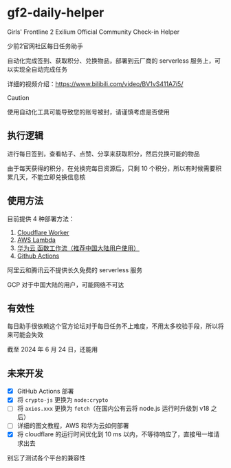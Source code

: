 # gf2-daily-helper
Girls' Frontline 2 Exilium Official Community Check-in Helper

少前2官网社区每日任务助手

自动化完成签到、获取积分、兑换物品，部署到云厂商的 serverless 服务上，可以实现全自动完成任务

详细的视频介绍：https://www.bilibili.com/video/BV1vS411A7i5/

> [!CAUTION]
> 使用自动化工具可能导致您的账号被封，请谨慎考虑是否使用

## 执行逻辑
进行每日签到，查看帖子、点赞、分享来获取积分，然后兑换可能的物品

由于每天获得的积分，在兑换完每日资源后，只剩 10 个积分，所以有时候需要积累几天，不能立即兑换信息核

## 使用方法
目前提供 4 种部署方法：
1. [Cloudflare Worker](./docs/cloudflare.md)
2. [AWS Lambda](./docs/aws.md)
3. [华为云 函数工作流（推荐中国大陆用户使用）](./docs/huawei-cloud.md)
4. [Github Actions](./docs/github-actions.md)

阿里云和腾讯云不提供长久免费的 serverless 服务

GCP 对于中国大陆的用户，可能网络不可达

## 有效性
每日助手很依赖这个官方论坛对于每日任务不上难度，不用太多校验手段，所以将来可能会失效

截至 2024 年 6 月 24 日，还能用

## 未来开发
- [x] GitHub Actions 部署
- [x] 将 `crypto-js` 更换为 `node:crypto`
- [ ] 将 `axios.xxx` 更换为 `fetch`（在国内公有云将 node.js 运行时升级到 v18 之后）
- [ ] 详细的图文教程，AWS 和华为云如何部署
- [x] 将 cloudflare 的运行时间优化到 10 ms 以内，不等待响应了，直接甩一堆请求出去

别忘了测试各个平台的兼容性